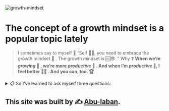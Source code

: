 ![growth-mindset](https://3kllhk1ibq34qk6sp3bhtox1-wpengine.netdna-ssl.com/wp-content/uploads/2015/11/growth-mindset.png)


# The concept of a growth mindset is a popular topic lately
> I sometimes say to myself 💬 “Self 👨‍💻, you need to embrace the growth mindset 🧠	. The growth mindset is 🆒😎	.”
 Why ❓
   **When we’re _growing_ 🤵 , we’re more _productive_ 🌌 . And when I’m _productive_ 🌟, I feel better 🦸‍♂️	. And you can, too. 🏆**

<details><summary> 📋	So I've learned to ask myself three questions:</summary>

<p>

#### 📌	 1. What was the best part of the day?

#### 📌	 2. Which aspects of my work am I most proud of?
  
#### 📌	 3. What went wrong, and how can I make sure it doesn’t happen again?

</p>
</details>

## This site was built by ✍	[Abu-laban](https://github.com/Abu-laban).
